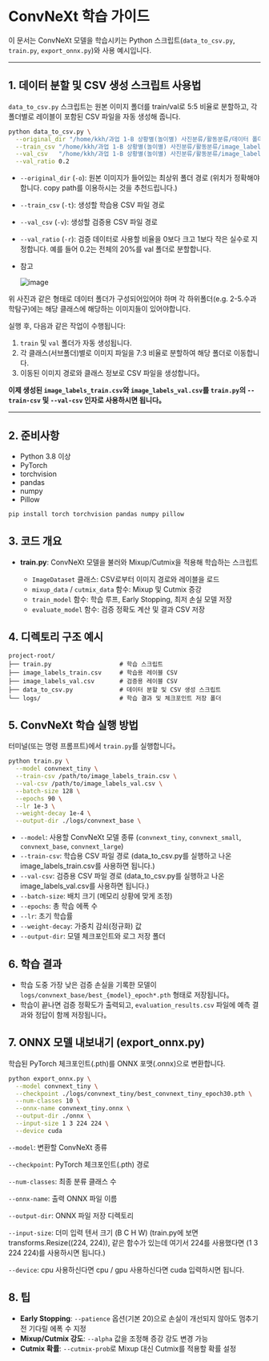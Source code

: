# ConvNeXt 학습 가이드

이 문서는 ConvNeXt 모델을 학습시키는 Python 스크립트(`data_to_csv.py`, `train.py`, `export_onnx.py`)와 사용 예시입니다.

---


## 1. 데이터 분할 및 CSV 생성 스크립트 사용법

`data_to_csv.py` 스크립트는 원본 이미지 폴더를 train/val로 5:5 비율로 분할하고, 각 폴더별로 레이블이 포함된 CSV 파일을 자동 생성해 줍니다.

```bash
python data_to_csv.py \
  --original_dir "/home/kkh/과업 1-B 상황별(놀이별) 사진분류/활동분류/데이터 폴더" \
  --train_csv "/home/kkh/과업 1-B 상황별(놀이별) 사진분류/활동분류/image_labels_train.csv" \
  --val_csv   "/home/kkh/과업 1-B 상황별(놀이별) 사진분류/활동분류/image_labels_val.csv" \
  --val_ratio 0.2
```

* `--original_dir` (`-o`): 원본 이미지가 들어있는 최상위 폴더 경로 (위치가 정확해야 합니다. copy path를 이용하시는 것을 추천드립니다.)
* `--train_csv` (`-t`): 생성할 학습용 CSV 파일 경로
* `--val_csv` (`-v`): 생성할 검증용 CSV 파일 경로
* `--val_ratio` (`-r`): 검증 데이터로 사용할 비율을 0보다 크고 1보다 작은 실수로 지정합니다. 예를 들어 0.2는 전체의 20%를 val 폴더로 분할합니다.

* 참고

  
  ![image](https://github.com/user-attachments/assets/48badbb3-29ba-452f-9ccd-045e4def051f)

  
위 사진과 같은 형태로 데이터 폴더가 구성되어있어야 하며 각 하위폴더(e.g. 2-5.수과학탐구)에는 해당 클래스에 해당하는 이미지들이 있어야합니다.


실행 후, 다음과 같은 작업이 수행됩니다:

1. `train` 및 `val` 폴더가 자동 생성됩니다.
2. 각 클래스(서브폴더)별로 이미지 파일을 7:3 비율로 분할하여 해당 폴더로 이동합니다.
3. 이동된 이미지 경로와 클래스 정보로 CSV 파일을 생성합니다。

**이제 생성된 `image_labels_train.csv`와 `image_labels_val.csv`를 `train.py`의 `--train-csv` 및 `--val-csv` 인자로 사용하시면 됩니다。**

---

## 2. 준비사항

* Python 3.8 이상
* PyTorch
* torchvision
* pandas
* numpy
* Pillow

```bash
pip install torch torchvision pandas numpy pillow
```

## 3. 코드 개요

* **train.py**: ConvNeXt 모델을 불러와 Mixup/Cutmix을 적용해 학습하는 스크립트

  * `ImageDataset` 클래스: CSV로부터 이미지 경로와 레이블을 로드
  * `mixup_data` / `cutmix_data` 함수: Mixup 및 Cutmix 증강
  * `train_model` 함수: 학습 루프, Early Stopping, 최저 손실 모델 저장
  * `evaluate_model` 함수: 검증 정확도 계산 및 결과 CSV 저장

## 4. 디렉토리 구조 예시

```
project-root/
├── train.py                   # 학습 스크립트
├── image_labels_train.csv     # 학습용 레이블 CSV
├── image_labels_val.csv       # 검증용 레이블 CSV
├── data_to_csv.py             # 데이터 분할 및 CSV 생성 스크립트
└── logs/                      # 학습 결과 및 체크포인트 저장 폴더
```

## 5. ConvNeXt 학습 실행 방법

터미널(또는 명령 프롬프트)에서 `train.py`를 실행합니다。

```bash
python train.py \
  --model convnext_tiny \
  --train-csv /path/to/image_labels_train.csv \
  --val-csv /path/to/image_labels_val.csv \
  --batch-size 128 \
  --epochs 90 \
  --lr 1e-3 \
  --weight-decay 1e-4 \
  --output-dir ./logs/convnext_base \
```

* `--model`: 사용할 ConvNeXt 모델 종류 (`convnext_tiny`, `convnext_small`, `convnext_base`, `convnext_large`)
* `--train-csv`: 학습용 CSV 파일 경로 (data_to_csv.py를 실행하고 나온 image_labels_train.csv를 사용하면 됩니다.)
* `--val-csv`: 검증용 CSV 파일 경로 (data_to_csv.py를 실행하고 나온 image_labels_val.csv를 사용하면 됩니다.)
* `--batch-size`: 배치 크기 (메모리 상황에 맞게 조정)
* `--epochs`: 총 학습 에폭 수
* `--lr`: 초기 학습률
* `--weight-decay`: 가중치 감쇠(정규화) 값
* `--output-dir`: 모델 체크포인트와 로그 저장 폴더

## 6. 학습 결과

* 학습 도중 가장 낮은 검증 손실을 기록한 모델이 `logs/convnext_base/best_{model}_epoch*.pth` 형태로 저장됩니다。
* 학습이 끝나면 검증 정확도가 출력되고, `evaluation_results.csv` 파일에 예측 결과와 정답이 함께 저장됩니다。


## 7. ONNX 모델 내보내기 (export_onnx.py)

학습된 PyTorch 체크포인트(.pth)를 ONNX 포맷(.onnx)으로 변환합니다.
```bash
python export_onnx.py \
  --model convnext_tiny \
  --checkpoint ./logs/convnext_tiny/best_convnext_tiny_epoch30.pth \
  --num-classes 10 \
  --onnx-name convnext_tiny.onnx \
  --output-dir ./onnx \
  --input-size 1 3 224 224 \
  --device cuda
```

`--model`: 변환할 ConvNeXt 종류

`--checkpoint`: PyTorch 체크포인트(.pth) 경로

`--num-classes`: 최종 분류 클래스 수

`--onnx-name`: 출력 ONNX 파일 이름

`--output-dir`: ONNX 파일 저장 디렉토리

`--input-size`: 더미 입력 텐서 크기 (B C H W)   (train.py에 보면 transforms.Resize((224, 224)), 같은 함수가 있는데 여기서 224를 사용했다면  (1 3 224 224)를 사용하시면 됩니다.)

`--device`: cpu 사용하신다면 cpu / gpu 사용하신다면 cuda 입력하시면 됩니다.


## 8. 팁

* **Early Stopping**: `--patience` 옵션(기본 20)으로 손실이 개선되지 않아도 멈추기 전 기다릴 에폭 수 지정
* **Mixup/Cutmix 강도**: `--alpha` 값을 조정해 증강 강도 변경 가능
* **Cutmix 확률**: `--cutmix-prob`로 Mixup 대신 Cutmix를 적용할 확률 설정
